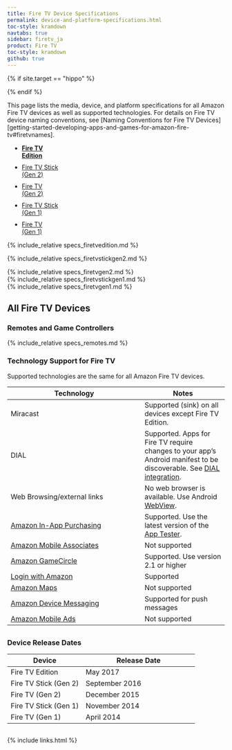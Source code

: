 ```yaml
---
title: Fire TV Device Specifications
permalink: device-and-platform-specifications.html
toc-style: kramdown
navtabs: true
sidebar: firetv_ja
product: Fire TV
toc-style: kramdown
github: true
---
```


{% if site.target == "hippo" %}
<style>
ul#profileTabs.nav.nav-tabs li {
    margin: 10px;
}

ul#profileTabs.nav:after, ul#profileTabs.nav:before {
    display: inline-table !important;
    margin-bottom: 60px;
}

ul#profileTabs.nav-tabs>li.active>a, ul#profileTabs.nav-tabs>li.active>a:focus, ul#profileTabs.nav-tabs>li.active>a:hover {
font-weight: bold;
}

@media screen and (min-color-index:0) and(-webkit-min-device-pixel-ratio:0)
{ @media {
ul#profileTabs.nav.nav:after, ul#profileTabs.nav.nav:before {
    display: inline-table !important;
    margin-bottom: 73px;
}
}}

table.grid {
margin-bottom: 30px;
}
</style>

<!--[if IE]>
<style>
    ul#profileTabs.nav:after, ul#profileTabs.nav:before {
        display: inline-table !important;
        margin-bottom: 73px;
    }
</style>
<![endif]-->

<style>
@media all and (-ms-high-contrast: none), (-ms-high-contrast: active) {
    ul#profileTabs.nav:after, ul#profileTabs.nav:before {
        display: inline-table !important;
        margin-bottom: 73px;
    }
}
</style>
{% endif %}

This page lists the media, device, and platform specifications for all Amazon Fire TV devices as well as supported technologies. For details on Fire TV device naming conventions, see [Naming Conventions for Fire TV Devices][getting-started-developing-apps-and-games-for-amazon-fire-tv#firetvnames].

<ul id="profileTabs" class="nav nav-tabs">
   <li class="active"><a class="noCrossRef" href="#firetvedition" data-toggle="tab">Fire TV <br/>Edition</a></li>
   <li><a class="noCrossRef" href="#firetvstickgen2" data-toggle="tab">Fire TV Stick<br/>(Gen 2)</a></li>
    <li><a class="noCrossRef" href="#firetvgen2" data-toggle="tab">Fire TV<br/>(Gen 2)</a></li>
    <li><a class="noCrossRef" href="#firetvstickgen1" data-toggle="tab">Fire TV Stick<br/>(Gen 1)</a></li>
    <li><a class="noCrossRef" href="#firetvgen1" data-toggle="tab">Fire TV<br/>(Gen 1)</a></li>
</ul>

  <div class="tab-content">

<div role="tabpanel" class="tab-pane active" id="firetvedition">

{% include_relative specs_firetvedition.md %}
</div>

<div role="tabpanel" class="tab-pane" id="firetvstickgen2">

{% include_relative specs_firetvstickgen2.md %}
</div>

<div role="tabpanel" class="tab-pane" id="firetvgen2">
{% include_relative specs_firetvgen2.md %}
</div>


<div role="tabpanel" class="tab-pane" id="firetvstickgen1">
{% include_relative specs_firetvstickgen1.md %}
</div>

<div role="tabpanel" class="tab-pane" id="firetvgen1">
{% include_relative specs_firetvgen1.md %}
</div>
</div>

## All Fire TV Devices

### Remotes and Game Controllers

{% include_relative specs_remotes.md %}

### Technology Support for Fire TV

Supported technologies are the same for all Amazon Fire TV devices.

<table class="grid">
   <colgroup>
      <col width="40%" />
      <col width="25%" />
   </colgroup>
  <thead>
    <tr>
      <th>Technology</th>
      <th>Notes</th>
    </tr>
  </thead>
  <tbody>
    <tr>
      <td>Miracast</td>
      <td>Supported (sink) on all devices except Fire TV Edition.</td>
    </tr>
    <tr>
      <td>DIAL</td>
      <td>Supported. Apps for Fire TV require changes to your app’s Android manifest to be discoverable. See <a href="dial-integration.html">DIAL integration</a>.</td>
    </tr>
    <tr>
      <td>Web Browsing/external links</td>
      <td>No web browser is available. Use Android <a href="http://developer.android.com/reference/android/webkit/WebView.html">WebView</a>.</td>
    </tr>
    <tr>
      <td><a href="https://developer.amazon.com/public/apis/earn/in-app-purchasing">Amazon In-App Purchasing</a></td>
      <td>Supported. Use the latest version of the <a href="https://developer.amazon.com/public/apis/earn/in-app-purchasing/docs-v2/installing-and-configuring-app-tester">App Tester</a>.</td>
    </tr>
    <tr>
      <td><a href="https://developer.amazon.com/public/apis/earn/mobile-associates">Amazon Mobile Associates</a></td>
      <td>Not supported</td>
    </tr>
    <tr>
      <td><a href="https://developer.amazon.com/public/apis/engage/gamecircle">Amazon GameCircle</a></td>
      <td>Supported. Use version 2.1 or higher</td>
    </tr>
    <tr>
      <td><a href="http://login.amazon.com/">Login with Amazon</a></td>
      <td>Supported</td>
    </tr>
    <tr>
      <td><a href="https://developer.amazon.com/public/apis/experience/maps">Amazon Maps</a></td>
      <td>Not supported</td>
    </tr>
    <tr>
      <td><a href="https://developer.amazon.com/public/apis/engage/device-messaging">Amazon Device Messaging</a></td>
      <td>Supported for push messages</td>
    </tr>
    <tr>
      <td><a href="https://developer.amazon.com/public/apis/earn/mobile-ads">Amazon Mobile Ads</a></td>
      <td>Not supported</td>
    </tr>
  </tbody>
</table>

### Device Release Dates

<table class="grid">
   <colgroup>
      <col width="40%" />
      <col width="60%" />
   </colgroup>
  <thead>
    <tr>
      <th>Device</th>
      <th>Release Date</th>
    </tr>
  </thead>
  <tbody>
  <tr>
    <td>Fire TV Edition </td>
    <td>May 2017 </td>
  </tr>
    <tr>
      <td>Fire TV Stick (Gen 2) </td>
      <td>September 2016 </td>
    </tr>
    <tr>
      <td>Fire TV (Gen 2) </td>
      <td>December 2015</td>
    </tr>
    <tr>
      <td>Fire TV Stick (Gen 1) </td>
      <td> November 2014 </td>
    </tr>
    <tr>
      <td>Fire TV (Gen 1)</td>
      <td>April 2014 </td>
    </tr>
  </tbody>
</table>

{% include links.html %}

